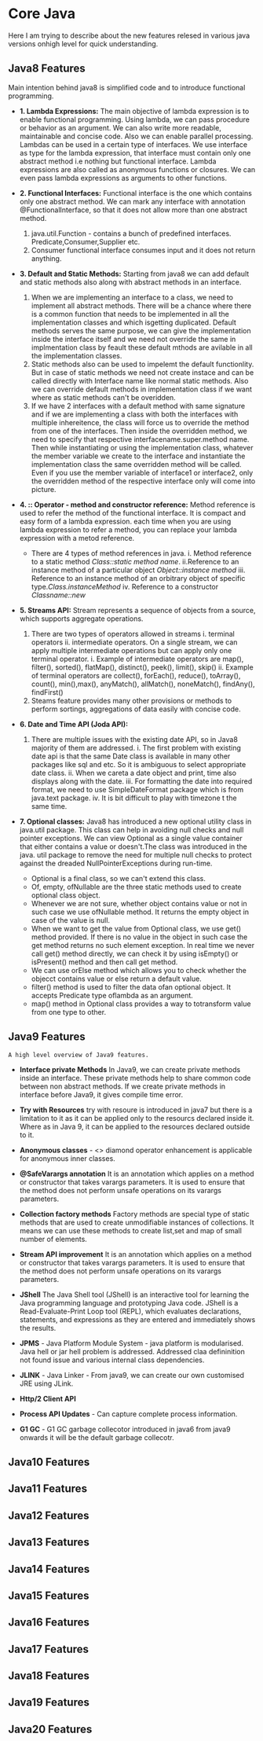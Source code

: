 # Core Java 
Here I am trying to describe about the new features relesed in various java versions onhigh level for quick understanding.

## Java8 Features
Main intention behind java8 is simplified code and to introduce functional programming.

* **1. Lambda Expressions:** The main objective of lambda expression is to enable functional programming. Using lambda, we can pass procedure or behavior as an argument. We can also write more readable, maintainable and concise code. Also we can enable parallel processing. Lambdas can be used in a certain type of interfaces. We use interface as type for the lambda expression, that interface must contain only one abstract method i.e nothing but functional interface. Lambda expressions are also called as anonymous functions or closures. We can even pass lambda expressions as arguments to other functions.

* **2. Functional Interfaces:** Functional interface is the one which contains only one abstract method. We can mark any interface with annotation @FunctionalInterface, so that it does not allow more than one abstract method.
	1. java.util.Function - contains a bunch of predefined interfaces. Predicate,Consumer,Supplier etc.
	2. Consumer functional interface consumes input and it does not return anything.
		
* **3. Default and Static Methods:** Starting from java8 we can add default and static methods also along with abstract methods in an interface.
	1. When we are implementing an interface to a class, we need to implement all abstract methods. There will be a chance where there is a common function that needs to be implemented in all the implementation classes and which isgetting duplicated. Default methods serves the same purpose, we can give the implementation inside the interface itself and we need not override the same in implmentation class by feault these default mthods are avilable in all the implementation classes.
	2. Static methods also can be used to impelemt the default functionlity. But in case of static methods we need not create instace and can be called directly with Interface name like normal static methods. Also we can override default methods in implementation class if we want where as static methods can't be overidden.
	3. If we have 2 interfaces with a default method with same signature and if we are implementing a class with both the interfaces with multiple inhereitence, the class will force us to override the method from one of the interfaces. Then inside the overridden method, we need to specify that respective interfacename.super.method name. Then while instantiating or using the implementation class, whatever the member variable we create to the interface and instantiate the implementation class the same overridden method will be called. Even if you use the member variable of interface1 or interface2, only the overridden method of the respective interface only will come into picture. 	

* **4. :: Operator - method and constructor reference:** Method reference is used to refer the method of the functional interface. It is compact and easy form of a lambda expression. each time when you are using lambda expression to refer a method, you can replace your lambda expression with a metod reference.
	* There are 4 types of method references in java. i. Method reference to a static method *Class::static method name*. ii.Reference to an instance method of a particular object *Object::instance method* iii. Reference to an instance method of an orbitrary object of specific type.*Class.instanceMethod* iv. Reference to a constructor *Classname::new* 

* **5. Streams API:** Stream represents a sequence of objects from a source, which supports aggregate operations.
	1. There are two types of operators allowed in streams i. terminal operators ii. intermediate operators. On a single stream, we can apply multiple intermediate operations but can apply only one terminal operator.
		i. Example of intermediate operators are map(), filter(), sorted(), flatMap(), distinct(), peek(), limit(), skip()
		ii. Example of terminal operators are collect(), forEach(), reduce(), toArray(), count(), min(),max(), anyMatch(), allMatch(), noneMatch(), findAny(), findFirst()	
	2. Steams feature provides many other provisions or methods to perform sortings, aggregations of data easily with concise code.

* **6. Date and Time API (Joda API):** 
	1. There are multiple issues with the existing date API, so in Java8 majority of them are addressed.
		i. The first problem with existing date api is that the same Date class is available in many other packages like sql and etc. So it is ambiguous to select appropriate date class. 
		ii. When we careta a date object and print, time also displays along with the date.
		iii. For formatting the date into required format, we need to use SimpleDateFormat package which is from java.text package.
		iv. It is bit difficult to play with timezone t the same time.  

* **7. Optional classes:** Java8 has introduced a new optional utility class in java.util package. This class can help in avoiding null checks and null pointer exceptions. We can view Optional as a single value container that either contains a value or doesn't.The class was introduced in the java. util package to remove the need for multiple null checks to protect against the dreaded NullPointerExceptions during run-time.

	* Optional is a final class, so we can't extend this class.
	* Of, empty, ofNullable are the three static methods used to create optional class object.
	* Whenever we are not sure, whether object contains value or not in such case we use ofNullable method. It returns the empty object in case of the value is null.
	*  When we want to get the value from Optional class, we use get() method provided. If there is no value in the object in such case the get method returns no such element exception. In real time we never call get() method directly, we can check it by using isEmpty() or isPresent() method and then call get method.
	*  We can use orElse method which allows you to check whether the objecct contains value or else return a default value.
	*  filter() method is used to filter the data ofan optional object. It accepts Predicate type oflambda as an argument.
	*  map() method in Optional class provides a way to totransform value from one type to other. 

## Java9 Features
	A high level overview of Java9 features.
	
*	**Interface private Methods** In Java9, we can create private methods inside an interface. These private methods help to share common code between non abstract methods. If we create private methods in interface before Java9, it gives compile time error.
 
*	**Try with Resources** try with resoure is introduced in java7 but there is a limitation to it as it can be applied only to the resourcs declared inside it. Where as in Java 9, it can be applied to the resources declared outside to it.

*	**Anonymous classes** - <> diamond operator enhancement is applicable for anonymous inner classes.

*	**@SafeVarargs annotation** It is an annotation which applies on a method or constructor that takes varargs parameters. It is used to ensure that the method does not perform unsafe operations on its varargs parameters.

*	**Collection factory methods** Factory methods are special type of static methods that are used to create unmodifiable instances of collections. It means we can use these methods to create list,set and map of small number of elements.

*	**Stream API improvement** It is an annotation which applies on a method or constructor that takes varargs parameters. It is used to ensure that the method does not perform unsafe operations on its varargs parameters.

*	**JShell** The Java Shell tool (JShell) is an interactive tool for learning the Java programming language and prototyping Java code. JShell is a Read-Evaluate-Print Loop tool (REPL), which evaluates declarations, statements, and expressions as they are entered and immediately shows the results.

*	**JPMS** - Java Platform Module System - java platform is modularised. Java hell or jar hell problem is addressed. Addressed claa defininition not found issue and various internal class dependencies.

*	**JLINK** - Java Linker - From java9, we can create our own customised JRE using JLink.

*	**Http/2 Client API**

* 	**Process API Updates** - Can capture complete process information.

* 	**G1 GC** - G1 GC garbage collecotor introduced in java6 from java9 onwards it will be the default garbage collecotr.  
	

## Java10 Features

## Java11 Features

## Java12 Features

## Java13 Features

## Java14 Features

## Java15 Features

## Java16 Features

## Java17 Features

## Java18 Features

## Java19 Features

## Java20 Features